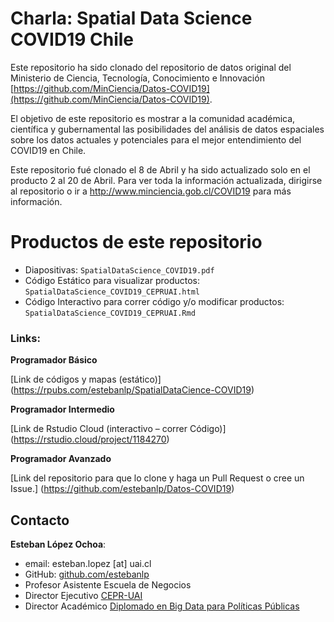 # Charla: Spatial Data Science COVID19 Chile

Este repositorio ha sido clonado del repositorio de datos original del Ministerio de Ciencia, Tecnología, Conocimiento e Innovación [https://github.com/MinCiencia/Datos-COVID19](https://github.com/MinCiencia/Datos-COVID19).

El objetivo de este repositorio es mostrar a la comunidad académica, científica y gubernamental las posibilidades del análisis de datos espaciales sobre los datos actuales y potenciales para el mejor entendimiento del COVID19 en Chile.  

Este repositorio fué clonado el 8 de Abril y ha sido actualizado solo en el producto 2 al 20 de Abril. Para ver toda la información actualizada, dirigirse al repositorio o ir a http://www.minciencia.gob.cl/COVID19 para más información.

# Productos de este repositorio

- Diapositivas: `SpatialDataScience_COVID19.pdf`
- Código Estático para visualizar productos: `SpatialDataScience_COVID19_CEPRUAI.html`
- Código Interactivo para correr código y/o modificar productos: `SpatialDataScience_COVID19_CEPRUAI.Rmd`

### Links: 

**Programador Básico**

[Link de códigos y mapas (estático)]
(https://rpubs.com/estebanlp/SpatialDataCience-COVID19)

**Programador Intermedio**

[Link de Rstudio Cloud (interactivo – correr Código)]
(https://rstudio.cloud/project/1184270)

**Programador Avanzado**

[Link del repositorio para que lo clone y haga un Pull Request o cree un Issue.]
(https://github.com/estebanlp/Datos-COVID19)


## Contacto

**Esteban López Ochoa**:

  - email: esteban.lopez [at] uai.cl
  - GitHub: [github.com/estebanlp](http://github.com/estebanlp)
  - Profesor Asistente Escuela de Negocios
  - Director Ejecutivo [CEPR-UAI](http://www.cepr.uai.cl)
  - Director Académico [Diplomado en Big Data para Políticas Públicas](https://gobierno.uai.cl/diplomado/diplomado-big-data-politicas-publicas-vina-del-mar/)
